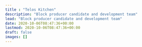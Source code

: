 ```yaml
---
title : "Telos Kitchen"
description: "Block producer candidate and development team"
lead: "Block producer candidate and development team"
date: 2020-10-06T08:47:36+00:00
lastmod: 2020-10-06T08:47:36+00:00
draft: false
images: []
---
```

